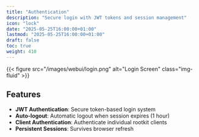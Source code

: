 ```yaml
---
title: "Authentication"
description: "Secure login with JWT tokens and session management"
icon: "lock"
date: "2025-05-25T16:00:00+01:00"
lastmod: "2025-05-25T16:00:00+01:00"
draft: false
toc: true
weight: 410
---
```




{{< figure src="/images/webui/login.png" alt="Login Screen" class="img-fluid" >}}

## Features

- **JWT Authentication**: Secure token-based login system
- **Auto-logout**: Automatic logout when session expires (1 hour)
- **Client Authentication**: Authenticate individual rootkit clients
- **Persistent Sessions**: Survives browser refresh 